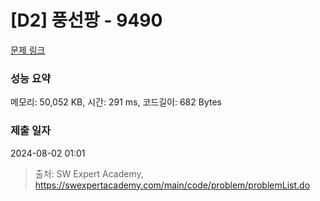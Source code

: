# [D2] 풍선팡 - 9490 

[문제 링크](https://swexpertacademy.com/main/code/problem/problemDetail.do?contestProbId=AXAerAPaVXMDFARP) 

### 성능 요약

메모리: 50,052 KB, 시간: 291 ms, 코드길이: 682 Bytes

### 제출 일자

2024-08-02 01:01



> 출처: SW Expert Academy, https://swexpertacademy.com/main/code/problem/problemList.do